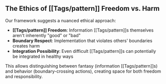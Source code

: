 ## The Ethics of [[Tags/pattern]] Freedom vs. Harm

Our framework suggests a nuanced ethical approach:

- **[[Tags/pattern]] Freedom**: Information [[Tags/pattern]]s themselves aren't inherently "good" or "bad"
- **Boundary Respect**: Implementation that violates others' boundaries creates harm
- **Integration Possibility**: Even difficult [[Tags/pattern]]s can potentially be integrated in healthy ways

This allows distinguishing between fantasy (information [[Tags/pattern]]s) and behavior (boundary-crossing actions), creating space for both freedom and responsibility.